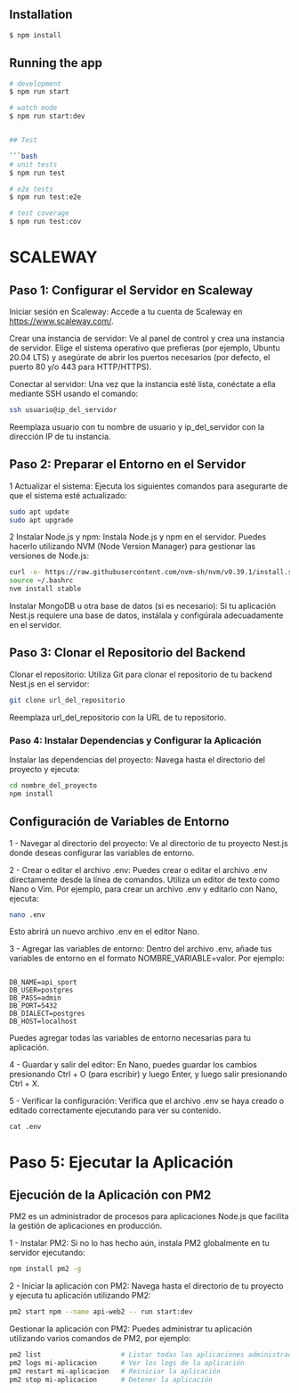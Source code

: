 ## Installation

```bash
$ npm install
```

## Running the app

````bash
# development
$ npm run start

# watch mode
$ npm run start:dev


## Test

```bash
# unit tests
$ npm run test

# e2e tests
$ npm run test:e2e

# test coverage
$ npm run test:cov
````

# SCALEWAY

## Paso 1: Configurar el Servidor en Scaleway

Iniciar sesión en Scaleway: Accede a tu cuenta de Scaleway en https://www.scaleway.com/.

Crear una instancia de servidor: Ve al panel de control y crea una instancia de servidor. Elige el sistema operativo que prefieras (por ejemplo, Ubuntu 20.04 LTS) y asegúrate de abrir los puertos necesarios (por defecto, el puerto 80 y/o 443 para HTTP/HTTPS).

Conectar al servidor: Una vez que la instancia esté lista, conéctate a ella mediante SSH usando el comando:

```bash
ssh usuario@ip_del_servidor
```

Reemplaza usuario con tu nombre de usuario y ip_del_servidor con la dirección IP de tu instancia.

## Paso 2: Preparar el Entorno en el Servidor

1 Actualizar el sistema: Ejecuta los siguientes comandos para asegurarte de que el sistema esté actualizado:

```bash
sudo apt update
sudo apt upgrade
```

2 Instalar Node.js y npm: Instala Node.js y npm en el servidor. Puedes hacerlo utilizando NVM (Node Version Manager) para gestionar las versiones de Node.js:

```bash
curl -o- https://raw.githubusercontent.com/nvm-sh/nvm/v0.39.1/install.sh | bash
source ~/.bashrc
nvm install stable
```

Instalar MongoDB u otra base de datos (si es necesario): Si tu aplicación Nest.js requiere una base de datos, instálala y configúrala adecuadamente en el servidor.

## Paso 3: Clonar el Repositorio del Backend

Clonar el repositorio: Utiliza Git para clonar el repositorio de tu backend Nest.js en el servidor:

```bash
git clone url_del_repositorio
```

Reemplaza url_del_repositorio con la URL de tu repositorio.

### Paso 4: Instalar Dependencias y Configurar la Aplicación

Instalar las dependencias del proyecto: Navega hasta el directorio del proyecto y ejecuta:

```bash
cd nombre_del_proyecto
npm install
```

## Configuración de Variables de Entorno

1 - Navegar al directorio del proyecto: Ve al directorio de tu proyecto Nest.js donde deseas configurar las variables de entorno.

2 - Crear o editar el archivo .env: Puedes crear o editar el archivo .env directamente desde la línea de comandos. Utiliza un editor de texto como Nano o Vim. Por ejemplo, para crear un archivo .env y editarlo con Nano, ejecuta:

```bash
nano .env
```

Esto abrirá un nuevo archivo .env en el editor Nano.

3 - Agregar las variables de entorno: Dentro del archivo .env, añade tus variables de entorno en el formato NOMBRE_VARIABLE=valor. Por ejemplo:

```plaintext

DB_NAME=api_sport
DB_USER=postgres
DB_PASS=admin
DB_PORT=5432
DB_DIALECT=postgres
DB_HOST=localhost
```

Puedes agregar todas las variables de entorno necesarias para tu aplicación.

4 - Guardar y salir del editor: En Nano, puedes guardar los cambios presionando Ctrl + O (para escribir) y luego Enter, y luego salir presionando Ctrl + X.

5 - Verificar la configuración: Verifica que el archivo .env se haya creado o editado correctamente ejecutando para ver su contenido.

```plaintext
cat .env
```

# Paso 5: Ejecutar la Aplicación

## Ejecución de la Aplicación con PM2

PM2 es un administrador de procesos para aplicaciones Node.js que facilita la gestión de aplicaciones en producción.

1 - Instalar PM2: Si no lo has hecho aún, instala PM2 globalmente en tu servidor ejecutando:

```bash
npm install pm2 -g
```

2 - Iniciar la aplicación con PM2: Navega hasta el directorio de tu proyecto y ejecuta tu aplicación utilizando PM2:

```bash
pm2 start npm --name api-web2 -- run start:dev
```

Gestionar la aplicación con PM2: Puedes administrar tu aplicación utilizando varios comandos de PM2, por ejemplo:

```bash
pm2 list                    # Listar todas las aplicaciones administradas por PM2
pm2 logs mi-aplicacion      # Ver los logs de la aplicación
pm2 restart mi-aplicacion   # Reiniciar la aplicación
pm2 stop mi-aplicacion      # Detener la aplicación
```
